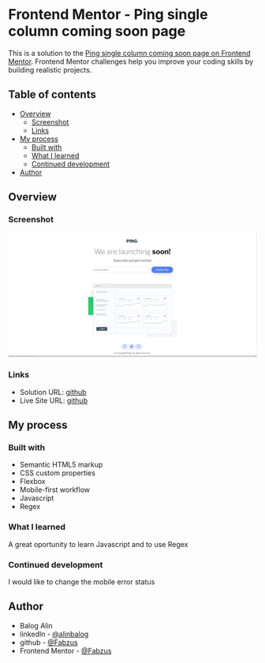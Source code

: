 # Frontend Mentor - Ping single column coming soon page

This is a solution to the [Ping single column coming soon page on Frontend Mentor](https://www.frontendmentor.io/challenges/ping-single-column-coming-soon-page-5cadd051fec04111f7b848da). Frontend Mentor challenges help you improve your coding skills by building realistic projects.

## Table of contents

- [Overview](#overview)
  - [Screenshot](#screenshot)
  - [Links](#links)
- [My process](#my-process)
  - [Built with](#built-with)
  - [What I learned](#what-i-learned)
  - [Continued development](#continued-development)
- [Author](#author)

## Overview

### Screenshot

![My_solution](./images/solved.PNG)

### Links

- Solution URL: [github](https://github.com/Fabzus/Ping-single-column-coming-soon-page)
- Live Site URL: [github](https://fabzus.github.io/qr-code-challenge.github.io/)

## My process

### Built with

- Semantic HTML5 markup
- CSS custom properties
- Flexbox
- Mobile-first workflow
- Javascript
- Regex

### What I learned

A great oportunity to learn Javascript and to use Regex

### Continued development

I would like to change the mobile error status

## Author

- Balog Alin
- linkedIn - [@alinbalog](https://www.linkedin.com/in/alinbalog/)
- github - [@Fabzus](https://github.com/Fabzus)
- Frontend Mentor - [@Fabzus](https://www.frontendmentor.io/profile/Fabzus)
